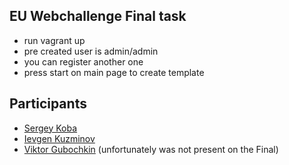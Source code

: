 ## EU Webchallenge Final task
- run vagrant up
- pre created user is admin/admin
- you can register another one
- press start on main page to create template

## Participants

* [Sergey Koba](https://github.com/sergey-koba-mobidev)
* [Ievgen Kuzminov](https://github.com/iJackUA)
* [Viktor Gubochkin](https://github.com/VictorGub) (unfortunately was not present on the Final)
